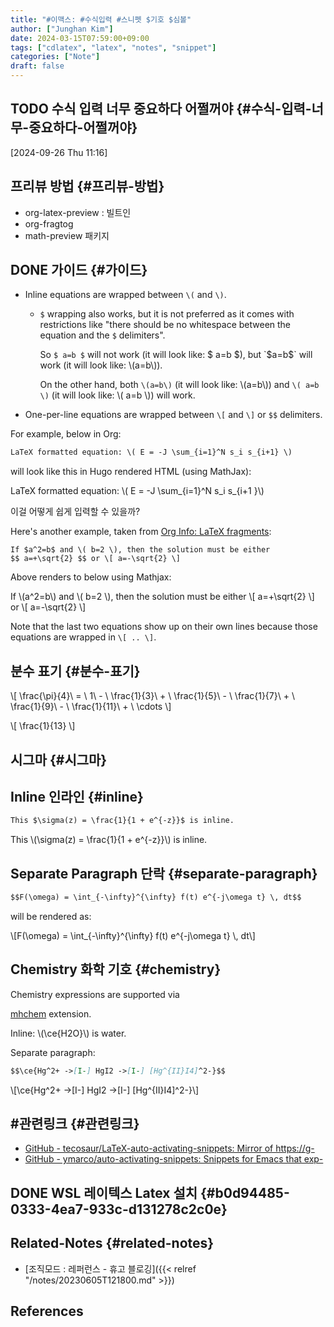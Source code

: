 ```yaml
---
title: "#이맥스: #수식입력 #스니펫 $기호 $심볼"
author: ["Junghan Kim"]
date: 2024-03-15T07:59:00+09:00
tags: ["cdlatex", "latex", "notes", "snippet"]
categories: ["Note"]
draft: false
---
```


## <span class="org-todo todo TODO">TODO</span> 수식 입력 너무 중요하다 어쩔꺼야 {#수식-입력-너무-중요하다-어쩔꺼야}

<span class="timestamp-wrapper"><span class="timestamp">[2024-09-26 Thu 11:16]</span></span>


## 프리뷰 방법 {#프리뷰-방법}

-   org-latex-preview : 빌트인
-   org-fragtog
-   math-preview 패키지


## <span class="org-todo done DONE">DONE</span> 가이드 {#가이드}

-   Inline equations are wrapped between `\(` and `\)`.
    -   `$` wrapping also works, but it is not preferred as it comes with restrictions like "there should be no whitespace between the equation and the `$` delimiters".

        So `$ a=b $` will not work (it will look like: $ a=b $), but `$a=b$` will work (it will look like: \\(a=b\\)).

        On the other hand, both `\(a=b\)` (it will look like: \\(a=b\\)) and `\( a=b \)` (it will look like: \\( a=b \\)) will work.
-   One-per-line equations are wrapped between `\[` and `\]` or `$$` delimiters.

For example, below in Org:

```org
LaTeX formatted equation: \( E = -J \sum_{i=1}^N s_i s_{i+1} \)
```

will look like this in Hugo rendered HTML (using MathJax):

LaTeX formatted equation: \\( E = -J \sum\_{i=1}^N s\_i s\_{i+1 }\\)

이걸 어떻게 쉽게 입력할 수 있을까?

Here's another example, taken from [Org Info: LaTeX fragments](https://orgmode.org/manual/LaTeX-fragments.html "Emacs Lisp: (info \"(org) LaTeX fragments\")"):

```text
If $a^2=b$ and \( b=2 \), then the solution must be either
$$ a=+\sqrt{2} $$ or \[ a=-\sqrt{2} \]
```

Above renders to below using Mathjax:

If \\(a^2=b\\) and \\( b=2 \\), then the solution must be either \\[ a=+\sqrt{2} \\] or \\[ a=-\sqrt{2} \\]

<div class="note">

Note that the last two equations show up on their own lines because those equations are wrapped in `\[ .. \]`.

</div>


## 분수 표기 {#분수-표기}

\\[ \frac{\pi}{4}\ = \ 1\ - \ \frac{1}{3}\ + \ \frac{1}{5}\ - \ \frac{1}{7}\ + \ \frac{1}{9}\ - \ \frac{1}{11}\ + \ \cdots \\]

\\[ \frac{1}{13} \\]


## 시그마 {#시그마}


## Inline 인라인 {#inline}

```markdown { linenos=false,filename="page.md" }
This $\sigma(z) = \frac{1}{1 + e^{-z}}$ is inline.
```

This \\(\sigma(z) = \frac{1}{1 + e^{-z}}\\) is inline.


## Separate Paragraph 단락 {#separate-paragraph}

```markdown { linenos=false,filename="page.md" }
$$F(\omega) = \int_{-\infty}^{\infty} f(t) e^{-j\omega t} \, dt$$
```

will be rendered as:

\\[F(\omega) = \int\_{-\infty}^{\infty} f(t) e^{-j\omega t} \\, dt\\]


## Chemistry 화학 기호 {#chemistry}

Chemistry expressions are supported via

[mhchem](https://mhchem.github.io/MathJax-mhchem/) extension.

Inline: \\(\ce{H2O}\\) is water.

Separate paragraph:

```markdown { linenos=false,filename="page.md" }
$$\ce{Hg^2+ ->[I-] HgI2 ->[I-] [Hg^{II}I4]^2-}$$
```

\\[\ce{Hg^2+ ->[I-] HgI2 ->[I-] [Hg^{II}I4]^2-}\\]


## #관련링크 {#관련링크}

-   [GitHub - tecosaur/LaTeX-auto-activating-snippets: Mirror of https://g-](https://github.com/tecosaur/LaTeX-auto-activating-snippets)
-   [GitHub - ymarco/auto-activating-snippets: Snippets for Emacs that exp-](https://github.com/ymarco/auto-activating-snippets)


## <span class="org-todo done DONE">DONE</span> WSL 레이텍스 Latex 설치 {#b0d94485-0333-4ea7-933c-d131278c2c0e}


## Related-Notes {#related-notes}

-   [조직모드 : 레퍼런스 - 휴고 블로깅]({{< relref "/notes/20230605T121800.md" >}})

## References

<style>.csl-entry{text-indent: -1.5em; margin-left: 1.5em;}</style><div class="csl-bib-body">
</div>
